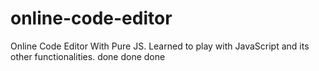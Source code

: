 # online-code-editor
Online Code Editor With Pure JS.
Learned to play with JavaScript and its other functionalities.
done done done

